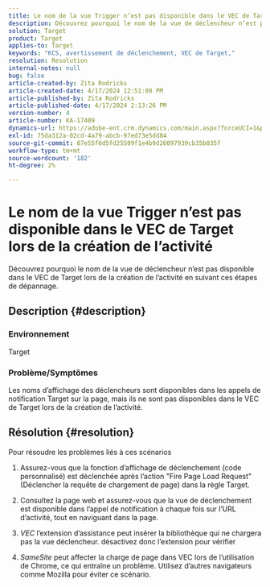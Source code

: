 ```yaml
---
title: Le nom de la vue Trigger n’est pas disponible dans le VEC de Target lors de la création de l’activité
description: Découvrez pourquoi le nom de la vue de déclencheur n’est pas disponible dans le VEC de Target lors de la création de l’activité.
solution: Target
product: Target
applies-to: Target
keywords: "KCS, avertissement de déclenchement, VEC de Target,"
resolution: Resolution
internal-notes: null
bug: false
article-created-by: Zita Rodricks
article-created-date: 4/17/2024 12:51:08 PM
article-published-by: Zita Rodricks
article-published-date: 4/17/2024 2:13:26 PM
version-number: 4
article-number: KA-17409
dynamics-url: https://adobe-ent.crm.dynamics.com/main.aspx?forceUCI=1&pagetype=entityrecord&etn=knowledgearticle&id=329d1825-b9fc-ee11-a1ff-6045bd0065b6
exl-id: 75da312a-02cd-4a79-abcb-97ed73e5dd84
source-git-commit: 87e55f6d5fd25509f1e4b9d26097939cb35b035f
workflow-type: tm+mt
source-wordcount: '182'
ht-degree: 2%

---
```


# Le nom de la vue Trigger n’est pas disponible dans le VEC de Target lors de la création de l’activité


Découvrez pourquoi le nom de la vue de déclencheur n’est pas disponible dans le VEC de Target lors de la création de l’activité en suivant ces étapes de dépannage.

## Description {#description}


### Environnement

Target

### Problème/Symptômes

Les noms d’affichage des déclencheurs sont disponibles dans les appels de notification Target sur la page, mais ils ne sont pas disponibles dans le VEC de Target lors de la création de l’activité.


## Résolution {#resolution}


Pour résoudre les problèmes liés à ces scénarios

1. Assurez-vous que la fonction d’affichage de déclenchement (code personnalisé) est déclenchée après l’action &quot;Fire Page Load Request&quot; (Déclencher la requête de chargement de page) dans la règle Target.

2. Consultez la page web et assurez-vous que la vue de déclenchement est disponible dans l’appel de notification à chaque fois sur l’URL d’activité, tout en naviguant dans la page.

3. *VEC* l’extension d’assistance peut insérer la bibliothèque qui ne chargera pas la vue déclencheur. désactivez donc l’extension pour vérifier

4. *SameSite* peut affecter la charge de page dans VEC lors de l’utilisation de Chrome, ce qui entraîne un problème. Utilisez d’autres navigateurs comme Mozilla pour éviter ce scénario.

